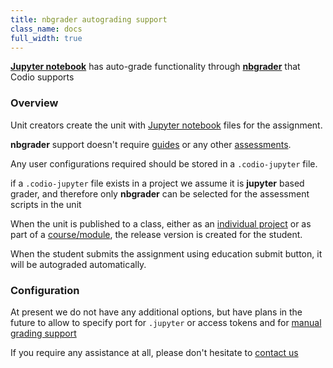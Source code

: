```yaml
---
title: nbgrader autograding support
class_name: docs
full_width: true
---
```


**[Jupyter notebook](https://jupyter.org/)** has auto-grade functionality through **[nbgrader](http://nbgrader.readthedocs.io/en/stable/index.html)** that Codio supports


### Overview

Unit creators create the unit with [Jupyter notebook](https://jupyter.org/) files for the assignment.

**nbgrader** support doesn't require [guides](/docs/content/authoring/) or any other [assessments](/docs/content/authoring/assessments/). 

Any user configurations required should be stored in a `.codio-jupyter` file.

if a `.codio-jupyter` file exists in a project we assume it is **jupyter** based grader, and therefore only **nbgrader** can be selected for the assessment scripts in the unit

When the unit is published to a class, either as an [individual project](/docs/classes/unitmanagement/assign-project) or as part of a [course/module](/docs/classes/unitmanagement/assign-module), the release version is created for the student.

When the student submits the assignment using education submit button, it will be autograded automatically.

### Configuration
At present we do not have any additional options, but have plans in the future to allow to specify port for `.jupyter` or access tokens and for [manual grading support](/docs/classes/monitor/grading/)

If you require any assistance at all, please don't hesitate to [contact us](/docs/dashboard/support/)


